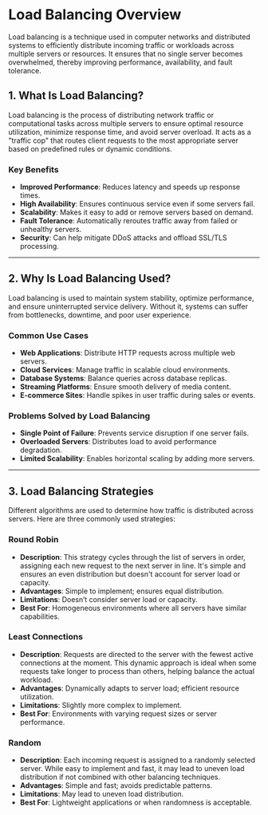 # Load Balancing Overview

Load balancing is a technique used in computer networks and distributed systems to efficiently distribute incoming traffic or workloads across multiple servers or resources. It ensures that no single server becomes overwhelmed, thereby improving performance, availability, and fault tolerance.

## 1. What Is Load Balancing?

Load balancing is the process of distributing network traffic or computational tasks across multiple servers to ensure optimal resource utilization, minimize response time, and avoid server overload. It acts as a "traffic cop" that routes client requests to the most appropriate server based on predefined rules or dynamic conditions.

### Key Benefits

- **Improved Performance**: Reduces latency and speeds up response times.
- **High Availability**: Ensures continuous service even if some servers fail.
- **Scalability**: Makes it easy to add or remove servers based on demand.
- **Fault Tolerance**: Automatically reroutes traffic away from failed or unhealthy servers.
- **Security**: Can help mitigate DDoS attacks and offload SSL/TLS processing. 

---

## 2. Why Is Load Balancing Used?

Load balancing is used to maintain system stability, optimize performance, and ensure uninterrupted service delivery. Without it, systems can suffer from bottlenecks, downtime, and poor user experience.

### Common Use Cases

- **Web Applications**: Distribute HTTP requests across multiple web servers.
- **Cloud Services**: Manage traffic in scalable cloud environments.
- **Database Systems**: Balance queries across database replicas.
- **Streaming Platforms**: Ensure smooth delivery of media content.
- **E-commerce Sites**: Handle spikes in user traffic during sales or events.

### Problems Solved by Load Balancing

- **Single Point of Failure**: Prevents service disruption if one server fails.
- **Overloaded Servers**: Distributes load to avoid performance degradation.
- **Limited Scalability**: Enables horizontal scaling by adding more servers.

---

## 3. Load Balancing Strategies

Different algorithms are used to determine how traffic is distributed across servers. Here are three commonly used strategies:

### Round Robin

- **Description**: This strategy cycles through the list of servers in order, assigning each new request to the next server in line. It's simple and ensures an even distribution but doesn't account for server load or capacity.
- **Advantages**: Simple to implement; ensures equal distribution.
- **Limitations**: Doesn’t consider server load or capacity.
- **Best For**: Homogeneous environments where all servers have similar capabilities.

### Least Connections

- **Description**: Requests are directed to the server with the fewest active connections at the moment. This dynamic approach is ideal when some requests take longer to process than others, helping balance the actual workload.
- **Advantages**: Dynamically adapts to server load; efficient resource utilization.
- **Limitations**: Slightly more complex to implement.
- **Best For**: Environments with varying request sizes or server performance.

### Random

- **Description**: Each incoming request is assigned to a randomly selected server. While easy to implement and fast, it may lead to uneven load distribution if not combined with other balancing techniques.
- **Advantages**: Simple and fast; avoids predictable patterns.
- **Limitations**: May lead to uneven load distribution.
- **Best For**: Lightweight applications or when randomness is acceptable. 

